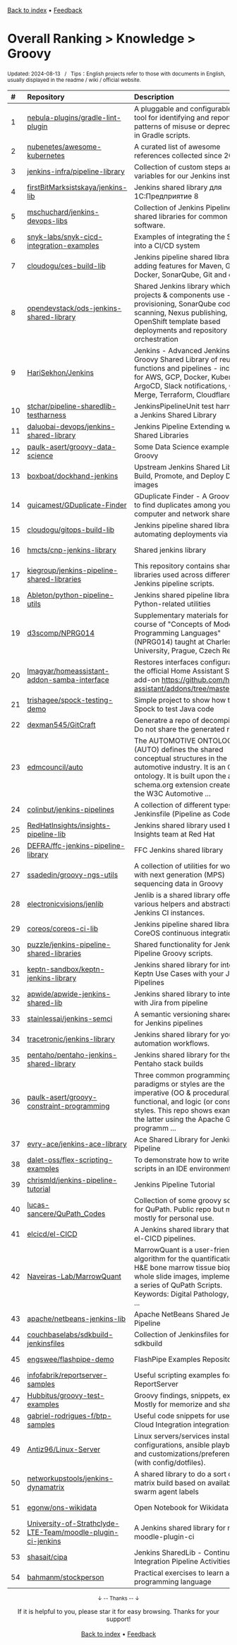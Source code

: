 <a href="https://github.com/GrowingGit/GitHub-English-Top-Charts#github-english-top-charts">Back to index</a> • <a href="/content/docs/feedback.md">Feedback</a>

# Overall Ranking > Knowledge > Groovy
<sub>Updated: 2024-08-13&nbsp;&nbsp;&nbsp;/&nbsp;&nbsp;&nbsp;Tips：English projects refer to those with documents in English, usually displayed in the readme / wiki / official website.</sub>

|#|Repository|Description|Stars|Updated|
|:-|:-|:-|:-|:-|
|1|[nebula-plugins/gradle-lint-plugin](https://github.com/nebula-plugins/gradle-lint-plugin)|A pluggable and configurable linter tool for identifying and reporting on patterns of misuse or deprecations in Gradle scripts. |762|2024-08-08|
|2|[nubenetes/awesome-kubernetes](https://github.com/nubenetes/awesome-kubernetes)|A curated list of awesome references collected since 2018.|599|2024-06-18|
|3|[jenkins-infra/pipeline-library](https://github.com/jenkins-infra/pipeline-library)|Collection of custom steps and variables for our Jenkins instance(s)|288|2024-08-10|
|4|[firstBitMarksistskaya/jenkins-lib](https://github.com/firstBitMarksistskaya/jenkins-lib)|Jenkins shared library для 1С:Предприятие 8|155|2024-08-06|
|5|[mschuchard/jenkins-devops-libs](https://github.com/mschuchard/jenkins-devops-libs)|Collection of Jenkins Pipeline shared libraries for common DevOps software.|128|2024-08-02|
|6|[snyk-labs/snyk-cicd-integration-examples](https://github.com/snyk-labs/snyk-cicd-integration-examples)|Examples of integrating the Snyk CLI into a CI/CD system|75|2024-04-02|
|7|[cloudogu/ces-build-lib](https://github.com/cloudogu/ces-build-lib)|Jenkins pipeline shared library adding features for Maven, Gradle, Docker, SonarQube, Git and others|73|2024-05-16|
|8|[opendevstack/ods-jenkins-shared-library](https://github.com/opendevstack/ods-jenkins-shared-library)|Shared Jenkins library which all ODS projects & components use - provisioning, SonarQube code scanning, Nexus publishing, OpenShift template based deployments and repository orchestration|70|2024-08-12|
|9|[HariSekhon/Jenkins](https://github.com/HariSekhon/Jenkins)|Jenkins - Advanced Jenkinsfile & Groovy Shared Library of reusable functions and pipelines - including for AWS, GCP, Docker, Kubernetes, ArgoCD, Slack notifications, Git Merge, Terraform, Cloudflare,  ...|57|2024-06-30|
|10|[stchar/pipeline-sharedlib-testharness](https://github.com/stchar/pipeline-sharedlib-testharness)|JenkinsPipelineUnit test harness for a Jenkins Shared Library|42|2024-07-08|
|11|[daluobai-devops/jenkins-shared-library](https://github.com/daluobai-devops/jenkins-shared-library)|Jenkins Pipeline Extending with Shared Libraries |38|2024-07-29|
|12|[paulk-asert/groovy-data-science](https://github.com/paulk-asert/groovy-data-science)|Some Data Science examples using Groovy|36|2024-07-01|
|13|[boxboat/dockhand-jenkins](https://github.com/boxboat/dockhand-jenkins)|Upstream Jenkins Shared Library to Build, Promote, and Deploy Docker images|36|2024-08-07|
|14|[guicamest/GDuplicate-Finder](https://github.com/guicamest/GDuplicate-Finder)|GDuplicate Finder - A Groovy way to find duplicates among your computer and network shares!|31|2024-08-10|
|15|[cloudogu/gitops-build-lib](https://github.com/cloudogu/gitops-build-lib)|Jenkins pipeline shared library for automating deployments via GitOps|30|2024-03-25|
|16|[hmcts/cnp-jenkins-library](https://github.com/hmcts/cnp-jenkins-library)|Shared jenkins library|29|2024-08-12|
|17|[kiegroup/jenkins-pipeline-shared-libraries](https://github.com/kiegroup/jenkins-pipeline-shared-libraries)|This repository contains shared libraries used across different KIE Jenkins pipeline scripts.|25|2024-06-13|
|18|[Ableton/python-pipeline-utils](https://github.com/Ableton/python-pipeline-utils)|Jenkins shared pipeline library for Python-related utilities|25|2024-07-24|
|19|[d3scomp/NPRG014](https://github.com/d3scomp/NPRG014)|Supplementary materials for the course of "Concepts of Modern Programming Languages" (NPRG014) taught at Charles University, Prague, Czech Republic.|23|2024-04-03|
|20|[lmagyar/homeassistant-addon-samba-interface](https://github.com/lmagyar/homeassistant-addon-samba-interface)|Restores interfaces configuration for the official Home Assistant Samba add-on https://github.com/home-assistant/addons/tree/master/samba|21|2024-07-31|
|21|[trishagee/spock-testing-demo](https://github.com/trishagee/spock-testing-demo)|Simple project to show how to use Spock to test Java code|20|2024-07-25|
|22|[dexman545/GitCraft](https://github.com/dexman545/GitCraft)|Generatre a repo of decompiled MC. Do not share the generated repo.|17|2024-06-22|
|23|[edmcouncil/auto](https://github.com/edmcouncil/auto)|The AUTOMOTIVE ONTOLOGY (AUTO) defines the shared conceptual structures in the automotive industry. It is an OWL ontology. It is built upon the auto schema.org extension created by the W3C Automotive  ...|16|2024-02-13|
|24|[colinbut/jenkins-pipelines](https://github.com/colinbut/jenkins-pipelines)|A collection of different types of Jenkinsfile (Pipeline as Code)|15|2024-07-31|
|25|[RedHatInsights/insights-pipeline-lib](https://github.com/RedHatInsights/insights-pipeline-lib)|Jenkins shared library used by the Insights team at Red Hat|15|2024-08-01|
|26|[DEFRA/ffc-jenkins-pipeline-library](https://github.com/DEFRA/ffc-jenkins-pipeline-library)|FFC Jenkins shared library|13|2024-05-23|
|27|[ssadedin/groovy-ngs-utils](https://github.com/ssadedin/groovy-ngs-utils)|A collection of utilities for working with next generation (MPS) sequencing data in Groovy|12|2024-07-15|
|28|[electronicvisions/jenlib](https://github.com/electronicvisions/jenlib)|Jenlib is a shared library offering various helpers and abstractions for Jenkins CI instances.|11|2024-05-01|
|29|[coreos/coreos-ci-lib](https://github.com/coreos/coreos-ci-lib)|Jenkins pipeline shared library for CoreOS continuous integration|10|2024-06-21|
|30|[puzzle/jenkins-pipeline-shared-libraries](https://github.com/puzzle/jenkins-pipeline-shared-libraries)|Shared functionality for Jenkins Pipeline Groovy scripts.|10|2024-07-31|
|31|[keptn-sandbox/keptn-jenkins-library](https://github.com/keptn-sandbox/keptn-jenkins-library)|Jenkins shared library for integrating Keptn Use Cases with your Jenkins Pipelines|9|2024-08-06|
|32|[apwide/apwide-jenkins-shared-lib](https://github.com/apwide/apwide-jenkins-shared-lib)|Jenkins shared library to interact with Jira from pipeline|9|2024-03-27|
|33|[stainlessai/jenkins-semci](https://github.com/stainlessai/jenkins-semci)|A semantic versioning shared library for Jenkins pipelines|8|2024-03-31|
|34|[tracetronic/jenkins-library](https://github.com/tracetronic/jenkins-library)|Jenkins shared library for your CX automation workflows.|7|2024-08-06|
|35|[pentaho/pentaho-jenkins-shared-library](https://github.com/pentaho/pentaho-jenkins-shared-library)|Jenkins shared library for the Pentaho stack builds|7|2024-08-07|
|36|[paulk-asert/groovy-constraint-programming](https://github.com/paulk-asert/groovy-constraint-programming)|Three common programming paradigms or styles are the imperative (OO & procedural), functional, and logic (or constraint) styles. This repo shows examples of the latter using the Apache Groovy programm ...|7|2024-03-13|
|37|[evry-ace/jenkins-ace-library](https://github.com/evry-ace/jenkins-ace-library)|Ace Shared Library for Jenkins Pipeline|7|2024-07-11|
|38|[dalet-oss/flex-scripting-examples](https://github.com/dalet-oss/flex-scripting-examples)|To demonstrate how to write Flex scripts in an IDE environment|6|2024-07-23|
|39|[chrismld/jenkins-pipeline-tutorial](https://github.com/chrismld/jenkins-pipeline-tutorial)|Jenkins Pipeline Tutorial|6|2024-05-28|
|40|[lucas-sancere/QuPath_Codes](https://github.com/lucas-sancere/QuPath_Codes)|Collection of some groovy scripts for QuPath. Public repo but made mostly for personal use. |5|2024-07-10|
|41|[elcicd/el-CICD](https://github.com/elcicd/el-CICD)|A Jenkins shared library that powers el-CICD pipelines.|5|2024-08-08|
|42|[Naveiras-Lab/MarrowQuant](https://github.com/Naveiras-Lab/MarrowQuant)|MarrowQuant is a user-friendly algorithm for the quantification of H&E bone marrow tissue biopsies in whole slide images, implemented as a series of QuPath Scripts. Keywords: Digital Pathology, Whole  ...|5|2024-04-19|
|43|[apache/netbeans-jenkins-lib](https://github.com/apache/netbeans-jenkins-lib)|Apache NetBeans Shared Jenkins Pipeline|5|2024-08-07|
|44|[couchbaselabs/sdkbuild-jenkinsfiles](https://github.com/couchbaselabs/sdkbuild-jenkinsfiles)|Collection of Jenkinsfiles for sdkbuild|5|2024-08-03|
|45|[engswee/flashpipe-demo](https://github.com/engswee/flashpipe-demo)|FlashPipe Examples Repository|4|2024-07-30|
|46|[infofabrik/reportserver-samples](https://github.com/infofabrik/reportserver-samples)|Useful scripting examples for ReportServer|4|2024-06-18|
|47|[Hubbitus/groovy-test-examples](https://github.com/Hubbitus/groovy-test-examples)|Groovy findings, snippets, examples. Mostly for memorize and sharing.|4|2024-07-06|
|48|[gabriel-rodrigues-f/btp-samples](https://github.com/gabriel-rodrigues-f/btp-samples)|Useful code snippets for use in SAP Cloud Integration integrations|3|2024-08-12|
|49|[Antiz96/Linux-Server](https://github.com/Antiz96/Linux-Server)|Linux servers/services installations, configurations, ansible playbooks and customizations/preferences (with config/dotfiles).|3|2024-08-04|
|50|[networkupstools/jenkins-dynamatrix](https://github.com/networkupstools/jenkins-dynamatrix)|A shared library to do a sort of matrix build based on available swarm agent labels|3|2024-08-02|
|51|[egonw/ons-wikidata](https://github.com/egonw/ons-wikidata)|Open Notebook for Wikidata scripts|3|2024-04-14|
|52|[University-of-Strathclyde-LTE-Team/moodle-plugin-ci-jenkins](https://github.com/University-of-Strathclyde-LTE-Team/moodle-plugin-ci-jenkins)|A Jenkins shared library for running moodle-plugin-ci|2|2024-05-30|
|53|[shasait/cipa](https://github.com/shasait/cipa)|Jenkins SharedLib - Continuous Integration Pipeline Activities|2|2024-03-13|
|54|[bahmanm/stockperson](https://github.com/bahmanm/stockperson)|Practical exercises to learn a programming language|2|2024-08-10|

<div align="center">
    <p><sub>↓ -- Thanks -- ↓</sub></p>
    If it is helpful to you, please star it for easy browsing. Thanks for your support!
</div>

<br/>

<div align="center"><a href="https://github.com/GrowingGit/GitHub-English-Top-Charts#github-english-top-charts">Back to index</a> • <a href="/content/docs/feedback.md">Feedback</a></div>
